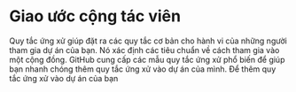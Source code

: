 # Giao ước cộng tác viên

Quy tắc ứng xử giúp đặt ra các quy tắc cơ bản cho hành vi của những người tham gia dự án của
bạn. Nó xác định các tiêu chuẩn về cách tham gia vào một cộng đồng. GitHub cung cấp các mẫu
quy tắc ứng xử phổ biến để giúp bạn nhanh chóng thêm quy tắc ứng xử vào dự án của mình. Để
thêm quy tắc ứng xử vào dự án của bạn
